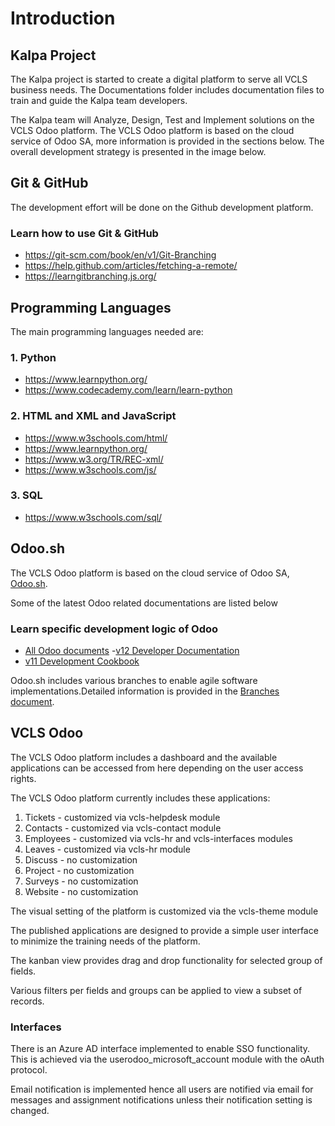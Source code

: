 # Introduction
## Kalpa Project
The Kalpa project is started to create a digital platform to serve all VCLS business needs.
The Documentations folder includes documentation files to train and guide the Kalpa team developers.

The Kalpa team will Analyze, Design, Test and Implement solutions on the VCLS Odoo platform.
The VCLS Odoo platform is based on the cloud service of Odoo SA, more information 
is provided in the sections below. 
The overall development strategy is presented in the image below.

## Git & GitHub

The development effort will be done on the Github development platform.

### Learn how to use Git & GitHub
- https://git-scm.com/book/en/v1/Git-Branching
- https://help.github.com/articles/fetching-a-remote/
- https://learngitbranching.js.org/

## Programming Languages

The main programming languages needed are: 

### 1. Python
- https://www.learnpython.org/
- https://www.codecademy.com/learn/learn-python

### 2. HTML and XML and JavaScript
- https://www.w3schools.com/html/
- https://www.learnpython.org/
- https://www.w3.org/TR/REC-xml/
- https://www.w3schools.com/js/

### 3. SQL
- https://www.w3schools.com/sql/


## Odoo.sh

The VCLS Odoo platform is based on the cloud service of Odoo SA, [Odoo.sh](https://www.odoo.com/documentation/user/12.0/odoo_sh/documentation.html).

Some of the latest Odoo related documentations are listed below

### Learn specific development logic of Odoo

- [All Odoo documents](https://www.odoo.com/page/docs)
-[v12 Developer Documentation](https://www.odoo.com/documentation/12.0/index.html)
- [v11 Development Cookbook](https://teams.microsoft.com/l/file/4381D3BE-8E40-42E7-A699-654A013D33AB?tenantId=95f5d6d4-d54f-4f35-941c-691373eea2ac&fileType=pdf&objectUrl=https%3A%2F%2Fvcls.sharepoint.com%2Fsites%2FOdoo%2FShared%20Documents%2FGeneral%2FODOO_11_DEVELOPMENT_COOKBOOK_SECOND_EDITION.pdf&baseUrl=https%3A%2F%2Fvcls.sharepoint.com%2Fsites%2FOdoo&serviceName=teams&threadId=19:bd86cb5ef39d4fbd9b89ae12ea02205f@thread.skype&groupId=94e789f6-3f5d-4230-a9c2-6cdd9a729463)

Odoo.sh includes various branches to enable agile software implementations.Detailed information is provided in the [Branches document](https://github.com/VCLS-org/odoo-vcls-module/blob/12.0-Documentations/Documentations/1.Branches.md).


## VCLS Odoo

The VCLS Odoo platform includes a dashboard and the available applications can be accessed from here depending on the user access rights.

The VCLS Odoo platform currently includes these applications:

1.	Tickets - customized via vcls-helpdesk module
2.	Contacts - customized via vcls-contact module
3.	Employees - customized via vcls-hr and vcls-interfaces modules
4.	Leaves - customized via vcls-hr module
5.	Discuss - no customization 
6.	Project - no customization
7.	Surveys - no customization
8.  Website - no customization

The visual setting of the platform is customized via the vcls-theme module

The published applications are designed to provide a simple user interface to minimize the training needs of the platform.

The kanban view provides drag and drop functionality for selected group of fields.

Various filters per fields and groups can be applied to view a subset of records.

### Interfaces

There is an Azure AD interface implemented to enable SSO functionality. 
This is achieved via the userodoo_microsoft_account module with the oAuth protocol.

Email notification is implemented hence all users are notified via email for messages and assignment notifications unless their notification setting is changed.
